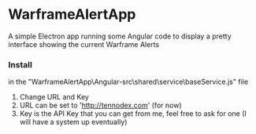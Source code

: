 # WarframeAlertApp
A simple Electron app running some Angular code to display a pretty interface showing the current Warframe Alerts

### Install
in the "WarframeAlertApp\Angular-src\shared\service\baseService.js" file
1. Change URL and Key
2. URL can be set to 'http://tennodex.com' (for now)
3. Key is the API Key that you can get from me, feel free to ask for one (I will have a system up eventually)
